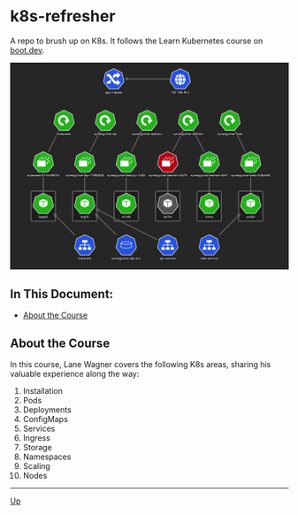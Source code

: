 # k8s-refresher
A repo to brush up on K8s. It follows the Learn Kubernetes course on [boot.dev](https://www.boot.dev).

![K8s Cluster](images/cluster.png)

## In This Document:
  - [About the Course](#about-the-course)
   
## About the Course
In this course, Lane Wagner covers the following K8s areas, sharing his valuable experience along the way:
1. Installation
1. Pods
1. Deployments
1. ConfigMaps
1. Services
1. Ingress
1. Storage
1. Namespaces
1. Scaling
1. Nodes
<hr>

[Up](README.md)


